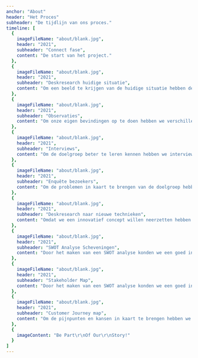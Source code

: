 ```yaml
---
anchor: "About"
header: "Het Proces"
subheader: "De tijdlijn van ons proces."
timeline: [
  {
    imageFileName: "about/blank.jpg",
    header: "2021",
    subheader: "Connect fase",
    content: "De start van het project."
  },
  {
    imageFileName: "about/blank.jpg",
    header: "2021",
    subheader: "Deskresearch huidige situatie",
    content: "Om een beeld te krijgen van de huidige situatie hebben deskresearch gedaan. We zijn begonnen met het doen van deskresearch om een basis van kennis te hebben over de huidige situatie."
  },
  {
    imageFileName: "about/blank.jpg",
    header: "2021",
    subheader: "Observaties",
    content: "Om onze eigen bevindingen op te doen hebben we verschillende observaties gedaan in Scheveningen."
  },
  {
    imageFileName: "about/blank.jpg",
    header: "2021",
    subheader: "Interviews",
    content: "Om de doelgroep beter te leren kennen hebben we interviews met hen gehouden. Zo konden wij onze inzichten en bevindingen uit eerder onderzoek bij hen neerleggen en hierover doorvragen. Ook hadden we zo een beter beeld van de doelgroep zelf doordat we door konden vragen."
  },
  {
    imageFileName: "about/blank.jpg",
    header: "2021",
    subheader: "Enquête bezoekers",
    content: "Om de problemen in kaart te brengen van de doelgroep hebben we een enquête opgesteld. Door een enquête op te stellen konden we op een snelle en makkelijke manier een groot deel van onze doelgroep bereiken."
  },
  {
    imageFileName: "about/blank.jpg",
    header: "2021",
    subheader: "Deskresearch naar nieuwe technieken",
    content: "Omdat we een innovatief concept willen neerzetten hebben we onderzoek gedaan naar nieuwe en opkomende technieken. Hier hebben we voor deskresearch gekozen omdat er op het internet veel verschillende technieken te vinden zijn, hier konden we op een andere manier eventueel nog verder onderzoek naar doen. "
  },
  {
    imageFileName: "about/blank.jpg",
    header: "2021",
    subheader: "SWOT Analyse Scheveningen",
    content: "Door het maken van een SWOT analyse konden we een goed inzicht krijgen van de goede en minder goede punten van Scheveningen. "
  },
  {
    imageFileName: "about/blank.jpg",
    header: "2021",
    subheader: "Stakeholder Map",
    content: "Door het maken van een SWOT analyse konden we een goed inzicht krijgen van de goede en minder goede punten van Scheveningen. "
  },
  {
    imageFileName: "about/blank.jpg",
    header: "2021",
    subheader: "Customer Journey map",
    content: "Om de pijnpunten en kansen in kaart te brengen hebben we een customer journey map opgesteld. Door het maken van een customer journey konden we kijken welke stappen de bezoekers nemen en waar zij tegenaan lopen."
  },
  {
    imageContent: "Be Part\r\nOf Our\r\nStory!"
  }
]
---
```

